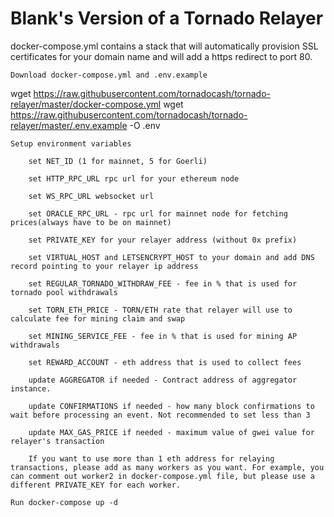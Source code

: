 # Blank's Version of a Tornado Relayer

docker-compose.yml contains a stack that will automatically provision SSL certificates for your domain name and will add a https redirect to port 80.

    Download docker-compose.yml and .env.example

wget https://raw.githubusercontent.com/tornadocash/tornado-relayer/master/docker-compose.yml
wget https://raw.githubusercontent.com/tornadocash/tornado-relayer/master/.env.example -O .env

    Setup environment variables

        set NET_ID (1 for mainnet, 5 for Goerli)

        set HTTP_RPC_URL rpc url for your ethereum node

        set WS_RPC_URL websocket url

        set ORACLE_RPC_URL - rpc url for mainnet node for fetching prices(always have to be on mainnet)

        set PRIVATE_KEY for your relayer address (without 0x prefix)

        set VIRTUAL_HOST and LETSENCRYPT_HOST to your domain and add DNS record pointing to your relayer ip address

        set REGULAR_TORNADO_WITHDRAW_FEE - fee in % that is used for tornado pool withdrawals

        set TORN_ETH_PRICE - TORN/ETH rate that relayer will use to calculate fee for mining claim and swap

        set MINING_SERVICE_FEE - fee in % that is used for mining AP withdrawals

        set REWARD_ACCOUNT - eth address that is used to collect fees

        update AGGREGATOR if needed - Contract address of aggregator instance.

        update CONFIRMATIONS if needed - how many block confirmations to wait before processing an event. Not recommended to set less than 3

        update MAX_GAS_PRICE if needed - maximum value of gwei value for relayer's transaction

        If you want to use more than 1 eth address for relaying transactions, please add as many workers as you want. For example, you can comment out worker2 in docker-compose.yml file, but please use a different PRIVATE_KEY for each worker.

    Run docker-compose up -d

